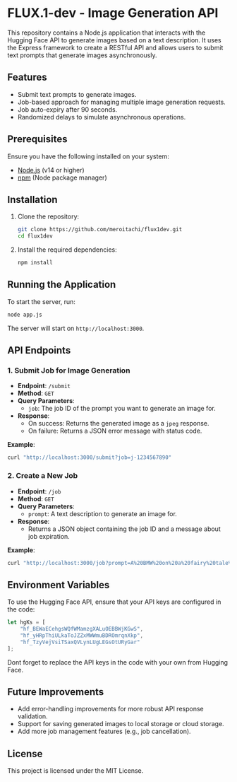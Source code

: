 # FLUX.1-dev - Image Generation API

This repository contains a Node.js application that interacts with the Hugging Face API to generate images based on a text description. It uses the Express framework to create a RESTful API and allows users to submit text prompts that generate images asynchronously.

## Features

- Submit text prompts to generate images.
- Job-based approach for managing multiple image generation requests.
- Job auto-expiry after 90 seconds.
- Randomized delays to simulate asynchronous operations.

## Prerequisites

Ensure you have the following installed on your system:

- [Node.js](https://nodejs.org/en/) (v14 or higher)
- [npm](https://www.npmjs.com/) (Node package manager)

## Installation

1. Clone the repository:

    ```bash
    git clone https://github.com/meroitachi/flux1dev.git
    cd flux1dev
    ```

2. Install the required dependencies:

    ```bash
    npm install
    ```

## Running the Application

To start the server, run:

```bash
node app.js
```
The server will start on `http://localhost:3000`.

## API Endpoints

### 1. Submit Job for Image Generation
- **Endpoint**: `/submit`
- **Method**: `GET`
- **Query Parameters**:
  - `job`: The job ID of the prompt you want to generate an image for.
- **Response**:
  - On success: Returns the generated image as a `jpeg` response.
  - On failure: Returns a JSON error message with status code.

**Example**:

```bash
curl "http://localhost:3000/submit?job=j-1234567890"
```
### 2. Create a New Job

- **Endpoint**: `/job`
- **Method**: `GET`
- **Query Parameters**:
  - `prompt`: A text description to generate an image for.
- **Response**:
  - Returns a JSON object containing the job ID and a message about job expiration.

**Example**:

```bash
curl "http://localhost:3000/job?prompt=A%20BMW%20on%20a%20fairy%20tale%20street"
```
## Environment Variables

To use the Hugging Face API, ensure that your API keys are configured in the code:

```javascript
let hgKs = [
    "hf_BEWaECehgsWQfWMamzgXALuOEBBWjKGwS",
    "hf_yHRpThiULkaToJZZxMWWmuBDROmrqnXkp",
    "hf_TzyVejVsiTSaxQVLynLUgLEGsOtURyGar"
];
```
Dont forget to replace the API keys in the code with your own from Hugging Face.

## Future Improvements

- Add error-handling improvements for more robust API response validation.
- Support for saving generated images to local storage or cloud storage.
- Add more job management features (e.g., job cancellation).

## License

This project is licensed under the MIT License.
